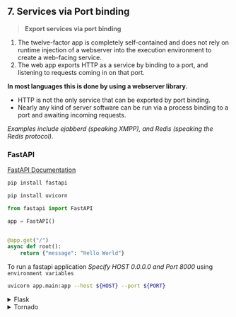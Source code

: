 ## 7. Services via Port binding

> **Export services via port binding**

1. The twelve-factor app is completely self-contained and does not rely on runtime injection of a webserver into the execution environment to create a web-facing service.
2. The web app exports HTTP as a service by binding to a port, and listening to requests coming in on that port.

**In most languages this is done by using a webserver library.**

- HTTP is not the only service that can be exported by port binding.
- Nearly any kind of server software can be run via a process binding to a port and awaiting incoming requests.

*Examples include ejabberd (speaking XMPP), and Redis (speaking the Redis protocol).*


### FastAPI

[FastAPI Documentation](https://fastapi.tiangolo.com/)
```bash
pip install fastapi

pip install uvicorn
```
```python
from fastapi import FastAPI

app = FastAPI()


@app.get("/")
async def root():
    return {"message": "Hello World"}
```
To run a fastapi application *Specify HOST 0.0.0.0 and Port 8000* using `environment variables`
```bash
uvicorn app.main:app --host ${HOST} --port ${PORT}
```


<details>
<summary>Flask</summary>

[Flask](https://flask.palletsprojects.com/en/3.0.x/)
</details>

<details>
<summary>Tornado</summary>

[Tonado](https://www.tornadoweb.org/en/stable/)
</details>
